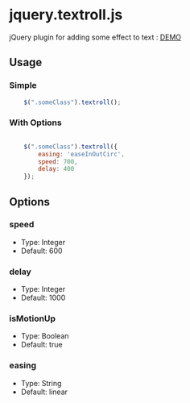jquery.textroll.js
==============================

jQuery plugin for adding some effect to text : [DEMO](https://marexandre.com/lab/textroll/ "DEMO")


## Usage

### Simple
```javascript
    $(".someClass").textroll();
```
### With Options

```javascript

    $(".someClass").textroll({
        easing: 'easeInOutCirc',
        speed: 700,
        delay: 400
    });

```

## Options

### speed
- Type: Integer
- Default: 600

### delay
- Type: Integer
- Default: 1000

### isMotionUp
- Type: Boolean
- Default: true

### easing
- Type: String
- Default: linear

